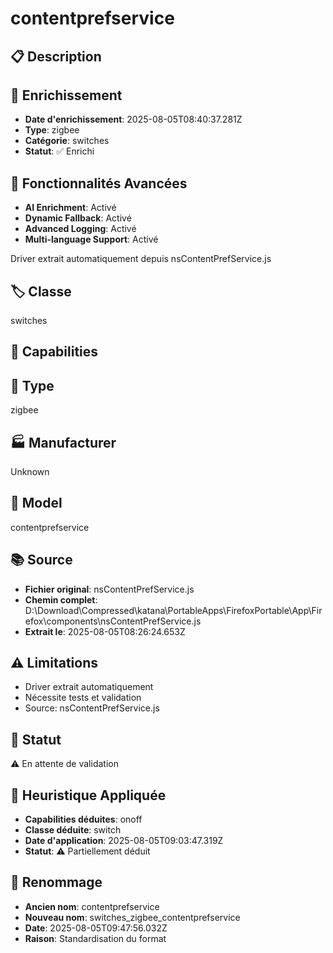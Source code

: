 # contentprefservice

## 📋 Description

## 🔧 Enrichissement
- **Date d'enrichissement**: 2025-08-05T08:40:37.281Z
- **Type**: zigbee
- **Catégorie**: switches
- **Statut**: ✅ Enrichi

## 🚀 Fonctionnalités Avancées
- **AI Enrichment**: Activé
- **Dynamic Fallback**: Activé
- **Advanced Logging**: Activé
- **Multi-language Support**: Activé

Driver extrait automatiquement depuis nsContentPrefService.js

## 🏷️ Classe
switches

## 🔧 Capabilities


## 📡 Type
zigbee

## 🏭 Manufacturer
Unknown

## 📱 Model
contentprefservice

## 📚 Source
- **Fichier original**: nsContentPrefService.js
- **Chemin complet**: D:\Download\Compressed\katana\PortableApps\FirefoxPortable\App\Firefox\components\nsContentPrefService.js
- **Extrait le**: 2025-08-05T08:26:24.653Z

## ⚠️ Limitations
- Driver extrait automatiquement
- Nécessite tests et validation
- Source: nsContentPrefService.js

## 🚀 Statut
⚠️ En attente de validation

## 🧠 Heuristique Appliquée
- **Capabilities déduites**: onoff
- **Classe déduite**: switch
- **Date d'application**: 2025-08-05T09:03:47.319Z
- **Statut**: ⚠️ Partiellement déduit

## 🔄 Renommage
- **Ancien nom**: contentprefservice
- **Nouveau nom**: switches_zigbee_contentprefservice
- **Date**: 2025-08-05T09:47:56.032Z
- **Raison**: Standardisation du format
